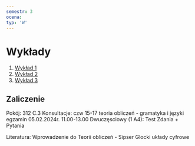 ```yaml
---
semestr: 3
ocena: 
typ: 'W'
---
```


# Wykłady
1. [Wykład 1](/Notatki/Semestr%203/Logika%20układów%20cyfrowych/Wykłady/Wykład%201/Wykład%201.md)
2. [Wykład 2](/Notatki/Semestr%203/Logika%20układów%20cyfrowych/Wykłady/Wykład%202/Wykład%202.md)
3. [Wykład 3](Notatki/Semestr%203/Logika%20układów%20cyfrowych/Wykłady/Wykład%203/Wykład%203.md)

## Zaliczenie
Pokój: 312 C.3
Konsultacje: czw 15-17
teoria obliczeń - gramatyka i języki
egzamin 05.02.2024r. 11.00-13.00
Dwuczęsciowy (1 A4):
	Test
	Zdania + Pytania


Literatura:
Wprowadzenie do Teorii obliczeń - Sipser
Glocki układy cyfrowe